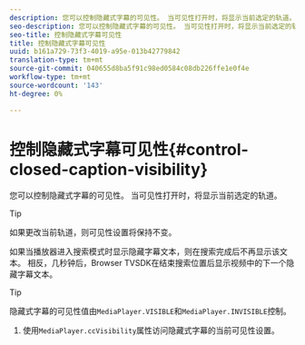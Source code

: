 ```yaml
---
description: 您可以控制隐藏式字幕的可见性。 当可见性打开时，将显示当前选定的轨道。
seo-description: 您可以控制隐藏式字幕的可见性。 当可见性打开时，将显示当前选定的轨道。
seo-title: 控制隐藏式字幕可见性
title: 控制隐藏式字幕可见性
uuid: b161a729-73f3-4019-a95e-013b42779842
translation-type: tm+mt
source-git-commit: 040655d8ba5f91c98ed0584c08db226ffe1e0f4e
workflow-type: tm+mt
source-wordcount: '143'
ht-degree: 0%

---
```



# 控制隐藏式字幕可见性{#control-closed-caption-visibility}

您可以控制隐藏式字幕的可见性。 当可见性打开时，将显示当前选定的轨道。

>[!TIP]
>
>如果更改当前轨道，则可见性设置将保持不变。

如果当播放器进入搜索模式时显示隐藏字幕文本，则在搜索完成后不再显示该文本。 相反，几秒钟后，Browser TVSDK在结束搜索位置后显示视频中的下一个隐藏字幕文本。

>[!TIP]
>
>隐藏式字幕的可见性值由`MediaPlayer.VISIBLE`和`MediaPlayer.INVISIBLE`控制。

1. 使用`MediaPlayer.ccVisibility`属性访问隐藏式字幕的当前可见性设置。

